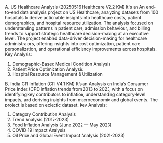 A. US Healthcare Analysis (20250516 Healthcare V2.2 KM)
It's an An end-to-end data analysis project on US Healthcare, analyzing datasets from 100 hospitals to derive actionable insights into healthcare costs, patient 
demographics, and hospital resource utilization. The analysis focused on understanding patterns in patient care, admission behaviour, and billing trends to 
support strategic healthcare decision-making at an executive level. The project enabled data-driven decision-making for healthcare administrators, offering 
insights into cost optimization, patient care personalization, and operational efficiency improvements across hospitals. 
Key Analysis: 
1. Demographic-Based Medical Condition Analysis
2. Patient Price Optimization Analysis
3. Hospital Resource Management & Utilization


B. India CPI Inflation (CPI V4.1 KM)
It’s an Analysis on India’s Consumer Price Index (CPD inflation trends from 2013 to 2023, with a focus on identifying key contributors to inflation, 
understanding category-level impacts, and deriving insights from macroeconomic and global events. The project is based on eclectic dataset. 
Key Analysis: 
1. Category Contribution Analysis
2. Trend Analysis (2017-2023)
3. Food Inflation Analysis (June 2022 — May 2023)
4. COVID-19 Impact Analysis
5. Oil Price and Global Event Impact Analysis (2021-2023) 
